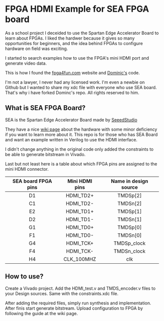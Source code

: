 # FPGA HDMI Example for SEA FPGA board

As a school project I deceided to use the Spartan Edge Accelerator Board to learn about FPGAs. I liked the hardwer because it gives so many opportunities for beginners, 
and the idea behind FPGAs to configure hardware on field was exciting.

I started to search examples how to use the FPGA's mini HDMI port and generate video data. 

This is how I found the [fpga4fun.com](https://www.fpga4fun.com/) website and [Dominic's](https://github.com/dominic-meads/HDMI_FPGA) code. 

I'm not a lawyer, I never had any licensed work. I'm even a newbie on Github but I wanted to share my xdc file with everyone who use SEA board. That's why i have forked Dominc's repo. All rights reserved to him.

## What is SEA FPGA Board?

SEA is the Spartan Edge Accelerator Board made by [SeeedStudio](https://www.seeedstudio.com/)

They have a nice [wiki page](https://wiki.seeedstudio.com/Spartan-Edge-Accelerator-Board/) about the hardware with some minor deficiency if you want to learn more about it. This repo is for those who has SEA Board and want an example written in Verilog to use the HDMI interface.

I didn't change anything in the original code only added the constraints to be able to generate bitstream in Vivado.

Last but not least here is a table about which FPGA pins are assigned to the mini HDMI connector.

| SEA board FPGA pins | Mini HDMI pins | Name in design source |
|:-------------------:|:--------------:|:---------------------:|
| D1		      | HDMI_TD2+      | TMDSp[2]	       |
| C1		      | HDMI_TD2-      | TMDSn[2]	       |
| E2 		      | HDMI_TD1+      | TMDSp[1] 	       |
| D2 		      | HDMI_TD1-      | TMDSn[1]	       |
| G1                  | HDMI_TD0+      | TMDSp[0]	       |
| F1		      | HDMI_TD0-      | TMDSn[0]	       |
| G4		      | HDMI_TCK+      | TMDSp_clock	       |
| F4                  | HDMI_TCK-      | TMDSn_clock	       |
| H4	              | CLK_100MHZ     | clk		       |

## How to use?
Create a Vivado project. Add the HDMI_test.v and TMDS_encoder.v files to your Design sources. 
Same with the constraints.xdc file. 

After adding the required files, simply run synthesis and implementation. After finis start generate bitstream. 
Upload configuration to FPGA by following the guide at the wiki page.
